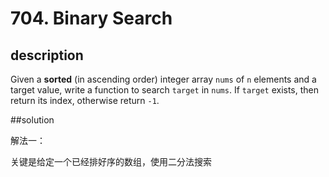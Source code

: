 # 704. Binary Search

## description

Given a **sorted** (in ascending order) integer array `nums` of `n` elements and a target value, write a function to search `target` in `nums`. If `target` exists, then return its index, otherwise return `-1`.

##solution

解法一：

关键是给定一个已经排好序的数组，使用二分法搜索